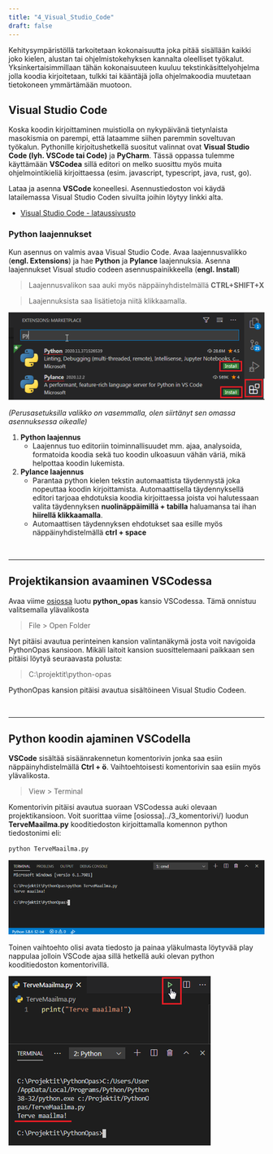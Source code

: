 ```yaml
---
title: "4_Visual_Studio_Code"
draft: false
---
```


Kehitysympäristöllä tarkoitetaan kokonaisuutta joka pitää sisällään kaikki joko kielen, alustan tai ohjelmistokehyksen kannalta oleelliset työkalut. Yksinkertaisimmillaan tähän kokonaisuuteen kuuluu tekstinkäsittelyohjelma jolla koodia kirjoitetaan, tulkki tai kääntäjä jolla ohjelmakoodia muutetaan tietokoneen ymmärtämään muotoon. 

## Visual Studio Code

Koska koodin kirjoittaminen muistiolla on nykypäivänä tietynlaista masokismia on parempi, että lataamme siihen paremmin soveltuvan työkalun. Pythonille kirjoitushetkellä suositut valinnat ovat **Visual Studio Code (lyh. VSCode tai Code)** ja **PyCharm**. Tässä oppassa tulemme käyttämään **VSCodea** sillä editori on melko suosittu myös muita ohjelmointikieliä kirjoittaessa (esim. javascript, typescript, java, rust, go).

Lataa ja asenna **VSCode** koneellesi. Asennustiedoston voi käydä latailemassa Visual Studio Coden sivuilta joihin löytyy linkki alta.
   * [Visual Studio Code - lataussivusto](https://code.visualstudio.com/)


### Python laajennukset

Kun asennus on valmis avaa Visual Studio Code. Avaa laajennusvalikko (**engl. Extensions**) ja hae **Python** ja **Pylance** laajennuksia. Asenna laajennukset Visual studio codeen asennuspainikkeella (**engl. Install**)

> Laajennusvalikon saa auki myös näppäinyhdistelmällä __CTRL+SHIFT+X__

> Laajennuksista saa lisätietoja niitä klikkaamalla.

![Python laajennus](/kuvat/perusteet/pylance-asennus.png)

*(Perusasetuksilla valikko on vasemmalla, olen siirtänyt sen omassa asennuksessa oikealle)*

1. **Python laajennus**
    - Laajennus tuo editoriin toiminnallisuudet mm. ajaa, analysoida, formatoida koodia sekä tuo koodin ulkoasuun vähän väriä, mikä helpottaa koodin lukemista.
2. **Pylance laajennus**
    - Parantaa python kielen tekstin automaattista täydennystä joka nopeuttaa koodin kirjoittamista. Automaattisella täydennyksellä editori tarjoaa ehdotuksia koodia kirjoittaessa joista voi halutessaan valita täydennyksen **nuolinäppäimillä + tabilla** haluamansa tai ihan **hiirellä klikkaamalla**. 
    - Automaattisen täydennyksen ehdotukset saa esille myös näppäinyhdistelmällä **ctrl + space** 

&nbsp;&nbsp;

***

## Projektikansion avaaminen VSCodessa

Avaa viime [osiossa](/1_perusteet/3_komentorivi/) luotu **python_opas** kansio VSCodessa. Tämä onnistuu valitsemalla ylävalikosta 
> File > Open Folder

Nyt pitäisi avautua perinteinen kansion valintanäkymä josta voit navigoida PythonOpas kansioon. Mikäli laitoit kansion suosittelemaani paikkaan sen pitäisi löytyä seuraavasta polusta:
> C:\projektit\python-opas

PythonOpas kansion pitäisi avautua sisältöineen Visual Studio Codeen. 

&nbsp;&nbsp;

***

## Python koodin ajaminen VSCodella

**VSCode** sisältää sisäänrakennetun komentorivin jonka saa esiin näppäinyhdistelmällä **Ctrl + ö**. Vaihtoehtoisesti komentorivin saa esiin myös ylävalikosta.
> View > Terminal

Komentorivin pitäisi avautua suoraan VSCodessa auki olevaan projektikansioon. Voit suorittaa viime [osiossa]../3_komentorivi/) luodun __TerveMaailma.py__ kooditiedoston kirjoittamalla komennon python tiedostonimi eli: 

```bash
python TerveMaailma.py
```

![VSCode komentorivi](/kuvat/perusteet/vscode-komentorivi.png)

Toinen vaihtoehto olisi avata tiedosto ja painaa yläkulmasta löytyvää play nappulaa jolloin VSCode ajaa sillä hetkellä auki olevan python kooditiedoston komentorivillä.  

![VSCode komentorivi](/kuvat/perusteet/vscode-play-nappula.png)